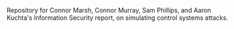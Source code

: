 Repository for Connor Marsh, Connor Murray, Sam Phillips, and Aaron Kuchta's Information Security report, on simulating control systems attacks.
